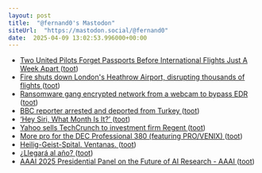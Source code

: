 ```yaml
---
layout: post
title:  "@fernand0's Mastodon"
siteUrl:  "https://mastodon.social/@fernand0"
date:  2025-04-09 13:02:53.996000+00:00
---
```

*  [Two United Pilots Forget Passports Before International Flights Just A Week Apart ](https://www.gatechecked.com/two-united-pilots-forget-passports-before-international-flights-just-a-week-apart-1030) ([toot](https://mastodon.social/@fernand0/114308138532442165))
*  [Fire shuts down London's Heathrow Airport, disrupting thousands of flights ](https://apnews.com/article/britain-london-fire-heathrow-airport-6d63b2f6615e8ff39f2647641bfbc16) ([toot](https://mastodon.social/@fernand0/114308044414089845))
*  [Ransomware gang encrypted network from a webcam to bypass EDR ](https://www.bleepingcomputer.com/news/security/ransomware-gang-encrypted-network-from-a-webcam-to-bypass-edr) ([toot](https://mastodon.social/@fernand0/114307825031870055))
*  [BBC reporter arrested and deported from Turkey ](https://www.bbc.com/news/articles/cly34rg5ee5o?xtor=AL-71-%5Bpartner%5D-%5Bbbc.news.twitter%5D-%5Bheadline%5D-%5Bnews%5D-%5Bbizdev%5D-%5Bisapi%5) ([toot](https://mastodon.social/@fernand0/114307499665184022))
*  [‘Hey Siri, What Month Is It?’ ](https://daringfireball.net/linked/2025/03/19/hey-siri-what-month-is-i) ([toot](https://mastodon.social/@fernand0/114307364374949242))
*  [Yahoo sells TechCrunch to investment firm Regent ](https://www.axios.com/2025/03/21/yahoo-techcrunch-regen) ([toot](https://mastodon.social/@fernand0/114306988608624261))
*  [More pro for the DEC Professional 380 (featuring PRO/VENIX) ](https://oldvcr.blogspot.com/2025/03/more-pro-for-dec-professional-380.htm) ([toot](https://mastodon.social/@fernand0/114305455699330321))
*  [Heilig-Geist-Spital. Ventanas. ](https://www.flickr.com/photos/fernand0/54400602568) ([toot](https://mastodon.social/@fernand0/114305417792603308))
*  [¿Llegará al año? ](https://avecesunafoto.wordpress.com/2025/04/07/llegara-al-ano) ([toot](https://mastodon.social/@fernand0/114303583750443052))
*  [AAAI 2025 Presidential Panel on the Future of AI Research - AAAI ](https://aaai.org/about-aaai/presidential-panel-on-the-future-of-ai-research) ([toot](https://mastodon.social/@fernand0/114303519501964660))
